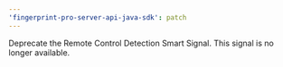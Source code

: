 ```yaml
---
'fingerprint-pro-server-api-java-sdk': patch
---
```


Deprecate the Remote Control Detection Smart Signal. This signal is no longer available.